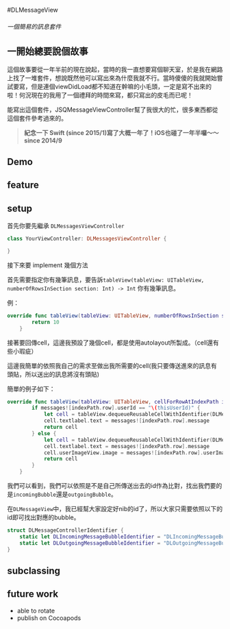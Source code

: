 #DLMessageView
###### 一個簡易的訊息套件
## 一開始總要說個故事
這個故事要從一年半前的現在說起，當時的我一直想要寫個聊天室，於是我在網路上找了一堆套件，想說既然他可以寫出來為什麼我就不行。當時傻傻的我就開始嘗試要寫，但是連個viewDidLoad都不知道在幹嘛的小毛頭，一定是寫不出來的啦！何況現在的我用了一個禮拜的時間來寫，都只寫出的皮毛而已呢！

能寫出這個套件，JSQMessageViewController幫了我很大的忙，很多東西都從這個套件參考過來的。

>**紀念一下 Swift (since 2015/1)寫了大概一年了！iOS也碰了一年半囉～～ since 2014/9**

## Demo

## feature

## setup

首先你要先繼承 `DLMessagesViewController`

```swift
class YourViewController: DLMessagesViewController {

}
```

接下來要 implement 幾個方法

首先需要指定你有幾筆訊息，要告訴`tableView(tableView: UITableView, numberOfRowsInSection section: Int) -> Int` 你有幾筆訊息。

例：

```swift
override func tableView(tableView: UITableView, numberOfRowsInSection section: Int) -> Int {
        return 10
    }
```

接著要回傳cell，這邊我預設了幾個cell，都是使用autolayout所製成。（cell還有些小瑕疵）

這邊我簡單的依照我自己的需求至做出我所需要的cell(我只要傳送進來的訊息有頭貼，所以送出的訊息將沒有頭貼)

簡單的例子如下：

```swift
override func tableView(tableView: UITableView, cellForRowAtIndexPath indexPath: NSIndexPath) -> UITableViewCell {
        if messages![indexPath.row].userId == "\(thisUserId)" {
            let cell = tableView.dequeueReusableCellWithIdentifier(DLMessageControllerIdentifier.DLOutgoingMessageBubbleIdentifier) as! DLOutgoingMessageBubble
            cell.textlabel.text = messages![indexPath.row].message
            return cell
        } else {
            let cell = tableView.dequeueReusableCellWithIdentifier(DLMessageControllerIdentifier.DLIncomingMessageBubbleIdentifier) as! DLIncomingMessageBubble
            cell.textlabel.text = messages![indexPath.row].message
            cell.userImageView.image = messages![indexPath.row].userImage
            return cell
        }
    }
```

我們可以看到，我們可以依照是不是自己所傳送出去的id作為比對，找出我們要的是`incomingBubble`還是`outgoingBubble`。

在`DLMessageView`中，我已經幫大家設定好nib的id了，所以大家只需要依照以下的id即可找出對應的bubble。

```swift
struct DLMessageControllerIdentifier {
    static let DLIncomingMessageBubbleIdentifier = "DLIncomingMessageBubble"
    static let DLOutgoingMessageBubbleIdentifier = "DLOutgoingMessageBubble"
}
```

## subclassing

## future work
- able to rotate
- publish on Cocoapods